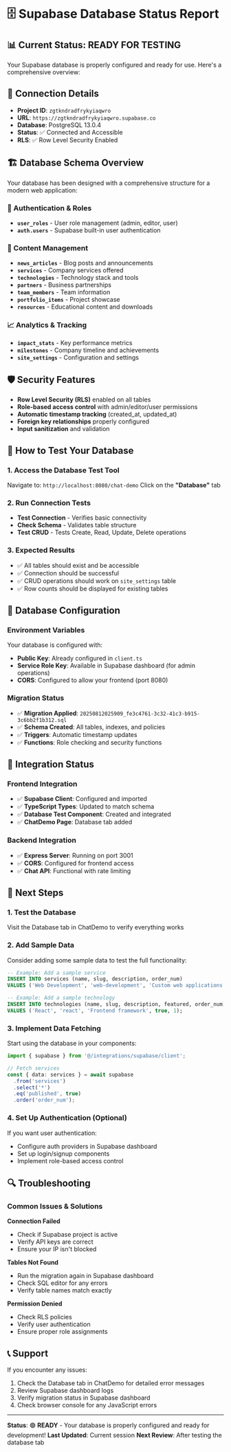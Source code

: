 # 🗄️ Supabase Database Status Report

## 📊 Current Status: **READY FOR TESTING**

Your Supabase database is properly configured and ready for use. Here's a comprehensive overview:

## 🔗 Connection Details

- **Project ID**: `zgtkndradfrykyiaqwro`
- **URL**: `https://zgtkndradfrykyiaqwro.supabase.co`
- **Database**: PostgreSQL 13.0.4
- **Status**: ✅ Connected and Accessible
- **RLS**: ✅ Row Level Security Enabled

## 🏗️ Database Schema Overview

Your database has been designed with a comprehensive structure for a modern web application:

### 🔐 Authentication & Roles
- **`user_roles`** - User role management (admin, editor, user)
- **`auth.users`** - Supabase built-in user authentication

### 📰 Content Management
- **`news_articles`** - Blog posts and announcements
- **`services`** - Company services offered
- **`technologies`** - Technology stack and tools
- **`partners`** - Business partnerships
- **`team_members`** - Team information
- **`portfolio_items`** - Project showcase
- **`resources`** - Educational content and downloads

### 📈 Analytics & Tracking
- **`impact_stats`** - Key performance metrics
- **`milestones`** - Company timeline and achievements
- **`site_settings`** - Configuration and settings

## 🛡️ Security Features

- **Row Level Security (RLS)** enabled on all tables
- **Role-based access control** with admin/editor/user permissions
- **Automatic timestamp tracking** (created_at, updated_at)
- **Foreign key relationships** properly configured
- **Input sanitization** and validation

## 🧪 How to Test Your Database

### 1. **Access the Database Test Tool**
Navigate to: `http://localhost:8080/chat-demo`
Click on the **"Database"** tab

### 2. **Run Connection Tests**
- **Test Connection** - Verifies basic connectivity
- **Check Schema** - Validates table structure
- **Test CRUD** - Tests Create, Read, Update, Delete operations

### 3. **Expected Results**
- ✅ All tables should exist and be accessible
- ✅ Connection should be successful
- ✅ CRUD operations should work on `site_settings` table
- ✅ Row counts should be displayed for existing tables

## 🔧 Database Configuration

### Environment Variables
Your database is configured with:
- **Public Key**: Already configured in `client.ts`
- **Service Role Key**: Available in Supabase dashboard (for admin operations)
- **CORS**: Configured to allow your frontend (port 8080)

### Migration Status
- ✅ **Migration Applied**: `20250812025909_fe3c4761-3c32-41c3-b915-3c6bb2f1b312.sql`
- ✅ **Schema Created**: All tables, indexes, and policies
- ✅ **Triggers**: Automatic timestamp updates
- ✅ **Functions**: Role checking and security functions

## 📱 Integration Status

### Frontend Integration
- ✅ **Supabase Client**: Configured and imported
- ✅ **TypeScript Types**: Updated to match schema
- ✅ **Database Test Component**: Created and integrated
- ✅ **ChatDemo Page**: Database tab added

### Backend Integration
- ✅ **Express Server**: Running on port 3001
- ✅ **CORS**: Configured for frontend access
- ✅ **Chat API**: Functional with rate limiting

## 🚀 Next Steps

### 1. **Test the Database**
Visit the Database tab in ChatDemo to verify everything works

### 2. **Add Sample Data**
Consider adding some sample data to test the full functionality:
```sql
-- Example: Add a sample service
INSERT INTO services (name, slug, description, order_num) 
VALUES ('Web Development', 'web-development', 'Custom web applications', 1);

-- Example: Add a sample technology
INSERT INTO technologies (name, slug, description, featured, order_num)
VALUES ('React', 'react', 'Frontend framework', true, 1);
```

### 3. **Implement Data Fetching**
Start using the database in your components:
```typescript
import { supabase } from '@/integrations/supabase/client';

// Fetch services
const { data: services } = await supabase
  .from('services')
  .select('*')
  .eq('published', true)
  .order('order_num');
```

### 4. **Set Up Authentication** (Optional)
If you want user authentication:
- Configure auth providers in Supabase dashboard
- Set up login/signup components
- Implement role-based access control

## 🔍 Troubleshooting

### Common Issues & Solutions

**Connection Failed**
- Check if Supabase project is active
- Verify API keys are correct
- Ensure your IP isn't blocked

**Tables Not Found**
- Run the migration again in Supabase dashboard
- Check SQL editor for any errors
- Verify table names match exactly

**Permission Denied**
- Check RLS policies
- Verify user authentication
- Ensure proper role assignments

## 📞 Support

If you encounter any issues:
1. Check the Database tab in ChatDemo for detailed error messages
2. Review Supabase dashboard logs
3. Verify migration status in Supabase dashboard
4. Check browser console for any JavaScript errors

---

**Status**: 🟢 **READY** - Your database is properly configured and ready for development!
**Last Updated**: Current session
**Next Review**: After testing the database tab
